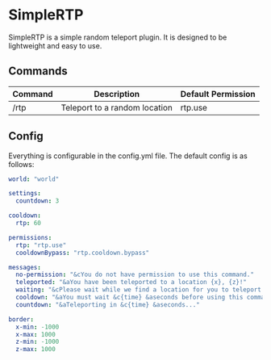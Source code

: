 # SimpleRTP

SimpleRTP is a simple random teleport plugin. It is designed to be lightweight and easy to use.

## Commands
| Command | Description | Default Permission |
| ------- | ----------- |--------------------|
| /rtp | Teleport to a random location | rtp.use            |

## Config
Everything is configurable in the config.yml file. The default config is as follows:
```yaml
world: "world"

settings:
  countdown: 3

cooldown:
  rtp: 60

permissions:
  rtp: "rtp.use"
  cooldownBypass: "rtp.cooldown.bypass"

messages:
  no-permission: "&cYou do not have permission to use this command."
  teleported: "&aYou have been teleported to a location {x}, {z}!"
  waiting: "&cPlease wait while we find a location for you to teleport to."
  cooldown: "&aYou must wait &c{time} &aseconds before using this command again."
  countdown: "&aTeleporting in &c{time} &aseconds..."

border:
  x-min: -1000
  x-max: 1000
  z-min: -1000
  z-max: 1000
```